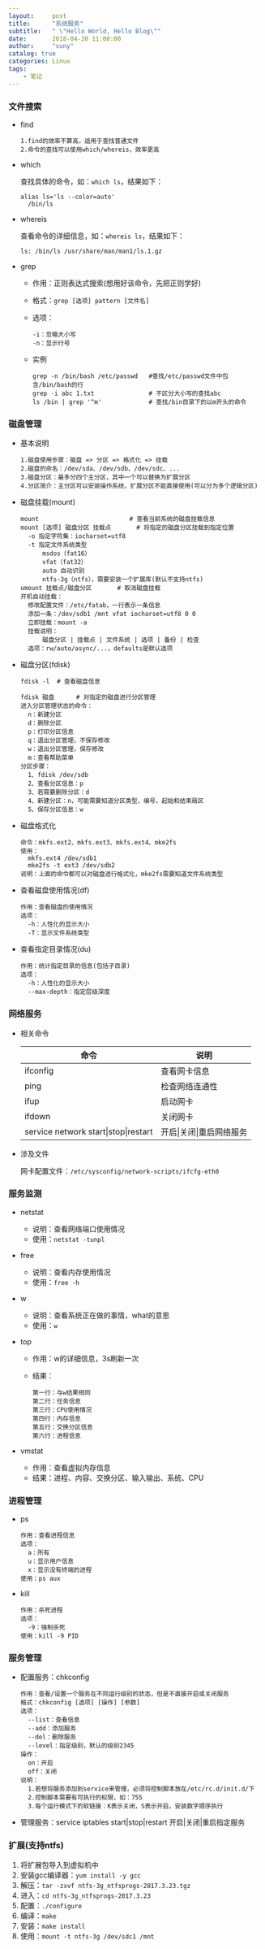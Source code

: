 ```yaml
---
layout:     post
title:      "系统服务"
subtitle:   " \"Hello World, Hello Blog\""
date:       2018-04-20 11:00:00
author:     "suny"
catalog: true
categories: Linux
tags:
    - 笔记
---
```




### 文件搜索

- find

  ```
  1.find的效率不算高，适用于查找普通文件
  2.命令的查找可以使用which/whereis，效率更高
  ```

- which

  查找具体的命令，如：`which ls`，结果如下：

  ```
  alias ls='ls --color=auto'
  	/bin/ls
  ```

- whereis

  查看命令的详细信息，如：`whereis ls`，结果如下：

  `ls: /bin/ls /usr/share/man/man1/ls.1.gz`

- grep

  - 作用：正则表达式搜索(想用好该命令，先把正则学好)

  - 格式：`grep [选项] pattern [文件名]`

  - 选项：

    ```
    -i：忽略大小写
    -n：显示行号
    ```

  - 实例

    ```
    grep -n /bin/bash /etc/passwd	#查找/etc/passwd文件中包含/bin/bash的行
    grep -i abc 1.txt				# 不区分大小写的查找abc
    ls /bin | grep '^m'				# 查找/bin目录下的以m开头的命令
    ```

### 磁盘管理

- 基本说明

  ```
  1.磁盘使用步骤：磁盘 => 分区 => 格式化 => 挂载
  2.磁盘的命名：/dev/sda、/dev/sdb、/dev/sdc、...
  3.磁盘分区：最多分四个主分区，其中一个可以替换为扩展分区
  4.分区简介：主分区可以安装操作系统，扩展分区不能直接使用(可以分为多个逻辑分区)
  ```

- 磁盘挂载(mount)

  ```
  mount							# 查看当前系统的磁盘挂载信息
  mount [选项] 磁盘分区 挂载点		# 将指定的磁盘分区挂载到指定位置
  	-o 指定字符集：iocharset=utf8
  	-t 指定文件系统类型
  		msdos（fat16）
  		vfat（fat32）
  		auto 自动识别
  		ntfs-3g（ntfs），需要安装一个扩展库(默认不支持ntfs)
  umount 挂载点/磁盘分区		# 取消磁盘挂载
  开机自动挂载：
  	修改配置文件：/etc/fatab，一行表示一条信息
  	添加一条：/dev/sdb1 /mnt vfat iocharset=utf8 0 0 
  	立即挂载：mount -a
  	挂载说明：
  		磁盘分区 | 挂载点 | 文件系统 | 选项 | 备份 | 检查
  	选项：rw/auto/async/...，defaults是默认选项	
  ```

- 磁盘分区(fdisk)

  ```
  fdisk -l	# 查看磁盘信息

  fdisk 磁盘		# 对指定的磁盘进行分区管理
  进入分区管理状态的命令：
  	n：新建分区
  	d：删除分区
  	p：打印分区信息
  	q：退出分区管理，不保存修改
  	w：退出分区管理，保存修改
  	m：查看帮助菜单
  分区步骤：
  	1、fdisk /dev/sdb
  	2、查看分区信息：p
  	3、若需要删除分区：d
  	4、新建分区：n，可能需要知道分区类型，编号，起始和结束扇区
  	5、保存分区信息：w
  ```

- 磁盘格式化

  ```
  命令：mkfs.ext2、mkfs.ext3、mkfs.ext4、mke2fs
  使用：
  	mkfs.ext4 /dev/sdb1		
  	mke2fs -t ext3 /dev/sdb2
  说明：上面的命令都可以对磁盘进行格式化，mke2fs需要知道文件系统类型
  ```

- 查看磁盘使用情况(df)

  ```
  作用：查看磁盘的使用情况
  选项：
  	-h：人性化的显示大小
  	-T：显示文件系统类型
  ```

- 查看指定目录情况(du)

  ```
  作用：统计指定目录的信息(包括子目录)
  选项：
  	-h：人性化的显示大小
  	--max-depth：指定层级深度
  ```

### 网络服务

- 相关命令

  | 命令                                   | 说明             |
  | ------------------------------------ | -------------- |
  | ifconfig                             | 查看网卡信息         |
  | ping                                 | 检查网络连通性        |
  | ifup                                 | 启动网卡           |
  | ifdown                               | 关闭网卡           |
  | service network start\|stop\|restart | 开启\|关闭\|重启网络服务 |

- 涉及文件

  网卡配置文件：`/etc/sysconfig/network-scripts/ifcfg-eth0`

### 服务监测

- netstat

  - 说明：查看网络端口使用情况
  - 使用：`netstat -tunpl`

- free

  - 说明：查看内存使用情况
  - 使用：`free -h`

- w

  - 说明：查看系统正在做的事情，what的意思
  - 使用：`w`

- top

  - 作用：w的详细信息，3s刷新一次

  - 结果：

    ```
    第一行：与w结果相同
    第二行：任务信息
    第三行：CPU使用情况
    第四行：内存信息
    第五行：交换分区信息
    第六行：进程信息
    ```

- vmstat

  - 作用：查看虚拟内存信息
  - 结果：进程、内容、交换分区、输入输出、系统、CPU

### 进程管理

- ps

  ```
  作用：查看进程信息
  选项：
  	a：所有
  	u：显示用户信息
  	x：显示没有终端的进程
  使用：ps aux
  ```

- kill

  ```
  作用：杀死进程
  选项：
  	-9：强制杀死
  使用：kill -9 PID
  ```

### 服务管理

- 配置服务：chkconfig

  ```
  作用：查看/设置一个服务在不同运行级别的状态，但是不直接开启或关闭服务
  格式：chkconfig [选项] [操作] [参数]
  选项：
  	--list：查看信息
  	--add：添加服务
  	--del：删除服务
  	--level：指定级别，默认的级别2345
  操作：
  	on：开启
  	off：关闭
  说明：
  	1.若想将服务添加到service来管理，必须将控制脚本放在/etc/rc.d/init.d/下
  	2.控制脚本需要有可执行的权限，如：755
  	3.每个运行模式下的软链接：K表示关闭，S表示开启，安装数字顺序执行
  ```

- 管理服务：service iptables start|stop|restart  开启|关闭|重启指定服务

### 扩展(支持ntfs)

1. 将扩展包导入到虚拟机中
2. 安装gcc编译器：`yum install -y gcc`
3. 解压：`tar -zxvf ntfs-3g_ntfsprogs-2017.3.23.tgz`
4. 进入：`cd ntfs-3g_ntfsprogs-2017.3.23`
5. 配置：`./configure`
6. 编译：`make`
7. 安装：`make install`
8. 使用：`mount -t ntfs-3g /dev/sdc1 /mnt`




